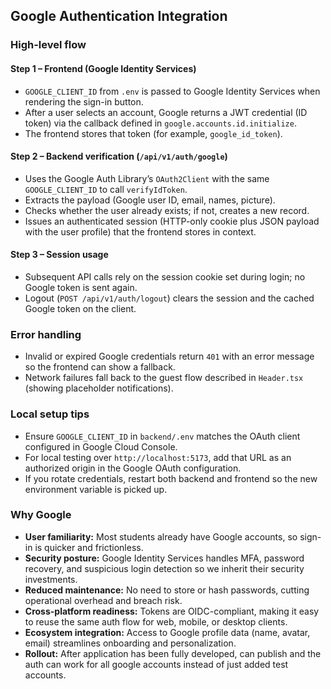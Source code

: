 ## Google Authentication Integration

### High-level flow

#### Step 1 – Frontend (Google Identity Services)
- `GOOGLE_CLIENT_ID` from `.env` is passed to Google Identity Services when rendering the sign-in button.
- After a user selects an account, Google returns a JWT credential (ID token) via the callback defined in `google.accounts.id.initialize`.
- The frontend stores that token (for example, `google_id_token`).

#### Step 2 – Backend verification (`/api/v1/auth/google`)
- Uses the Google Auth Library’s `OAuth2Client` with the same `GOOGLE_CLIENT_ID` to call `verifyIdToken`.
- Extracts the payload (Google user ID, email, names, picture).
- Checks whether the user already exists; if not, creates a new record.
- Issues an authenticated session (HTTP-only cookie plus JSON payload with the user profile) that the frontend stores in context.

#### Step 3 – Session usage
- Subsequent API calls rely on the session cookie set during login; no Google token is sent again.
- Logout (`POST /api/v1/auth/logout`) clears the session and the cached Google token on the client.

### Error handling

- Invalid or expired Google credentials return `401` with an error message so the frontend can show a fallback.  
- Network failures fall back to the guest flow described in `Header.tsx` (showing placeholder notifications).

### Local setup tips

- Ensure `GOOGLE_CLIENT_ID` in `backend/.env` matches the OAuth client configured in Google Cloud Console.  
- For local testing over `http://localhost:5173`, add that URL as an authorized origin in the Google OAuth configuration.  
- If you rotate credentials, restart both backend and frontend so the new environment variable is picked up.

### Why Google
- **User familiarity:** Most students already have Google accounts, so sign-in is quicker and frictionless.
- **Security posture:** Google Identity Services handles MFA, password recovery, and suspicious login detection so we inherit their security investments.
- **Reduced maintenance:** No need to store or hash passwords, cutting operational overhead and breach risk.
- **Cross-platform readiness:** Tokens are OIDC-compliant, making it easy to reuse the same auth flow for web, mobile, or desktop clients.
- **Ecosystem integration:** Access to Google profile data (name, avatar, email) streamlines onboarding and personalization.
- **Rollout:** After application has been fully developed, can publish and the auth can work for all google accounts instead of just added test accounts.